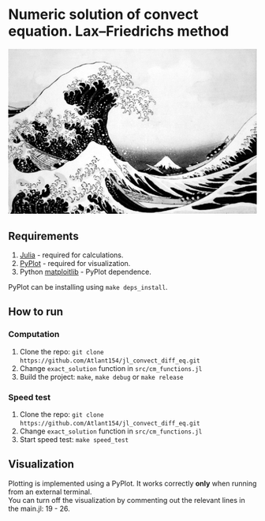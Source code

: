 # Numeric solution of convect equation. Lax–Friedrichs method

![logo](doc/logo.jpg)

## Requirements

1. [Julia](https://julialang.org/) - required for calculations.
2. [PyPlot](https://github.com/JuliaPy/PyPlot.jl) - required for visualization.
3. Python [matploitlib](https://matplotlib.org/) - PyPlot dependence.

PyPlot can be installing using `make deps_install`.

## How to run

### Computation

1. Clone the repo: `git clone https://github.com/Atlant154/jl_convect_diff_eq.git`
2. Change `exact_solution` function in `src/cm_functions.jl`
3. Build the project: `make`, `make debug` or `make release`

### Speed test

1. Clone the repo: `git clone https://github.com/Atlant154/jl_convect_diff_eq.git`
2. Change `exact_solution` function in `src/cm_functions.jl`
3. Start speed test: `make speed_test`

## Visualization

Plotting is implemented using a PyPlot. It works correctly **only** when running from an external terminal.  
You can turn off the visualization by commenting out the relevant lines in the main.jl: 19 - 26.
